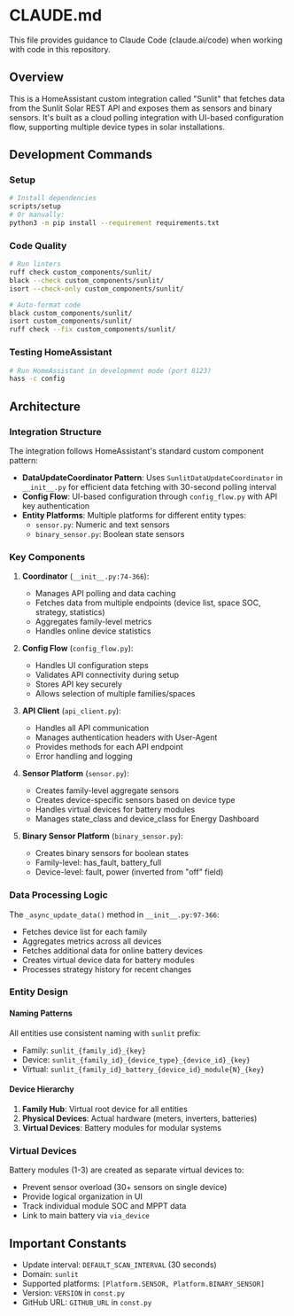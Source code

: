 # CLAUDE.md

This file provides guidance to Claude Code (claude.ai/code) when working with code in this repository.

## Overview

This is a HomeAssistant custom integration called "Sunlit" that fetches data from the Sunlit Solar REST API and exposes them as sensors and binary sensors. It's built as a cloud polling integration with UI-based configuration flow, supporting multiple device types in solar installations.

## Development Commands

### Setup
```bash
# Install dependencies
scripts/setup
# Or manually:
python3 -m pip install --requirement requirements.txt
```

### Code Quality
```bash
# Run linters
ruff check custom_components/sunlit/
black --check custom_components/sunlit/
isort --check-only custom_components/sunlit/

# Auto-format code
black custom_components/sunlit/
isort custom_components/sunlit/
ruff check --fix custom_components/sunlit/
```

### Testing HomeAssistant
```bash
# Run HomeAssistant in development mode (port 8123)
hass -c config
```

## Architecture

### Integration Structure
The integration follows HomeAssistant's standard custom component pattern:

- **DataUpdateCoordinator Pattern**: Uses `SunlitDataUpdateCoordinator` in `__init__.py` for efficient data fetching with 30-second polling interval
- **Config Flow**: UI-based configuration through `config_flow.py` with API key authentication
- **Entity Platforms**: Multiple platforms for different entity types:
  - `sensor.py`: Numeric and text sensors
  - `binary_sensor.py`: Boolean state sensors

### Key Components

1. **Coordinator** (`__init__.py:74-366`): 
   - Manages API polling and data caching
   - Fetches data from multiple endpoints (device list, space SOC, strategy, statistics)
   - Aggregates family-level metrics
   - Handles online device statistics

2. **Config Flow** (`config_flow.py`):
   - Handles UI configuration steps
   - Validates API connectivity during setup
   - Stores API key securely
   - Allows selection of multiple families/spaces

3. **API Client** (`api_client.py`):
   - Handles all API communication
   - Manages authentication headers with User-Agent
   - Provides methods for each API endpoint
   - Error handling and logging

4. **Sensor Platform** (`sensor.py`):
   - Creates family-level aggregate sensors
   - Creates device-specific sensors based on device type
   - Handles virtual devices for battery modules
   - Manages state_class and device_class for Energy Dashboard

5. **Binary Sensor Platform** (`binary_sensor.py`):
   - Creates binary sensors for boolean states
   - Family-level: has_fault, battery_full
   - Device-level: fault, power (inverted from "off" field)

### Data Processing Logic
The `_async_update_data()` method in `__init__.py:97-366`:
- Fetches device list for each family
- Aggregates metrics across all devices
- Fetches additional data for online battery devices
- Creates virtual device data for battery modules
- Processes strategy history for recent changes

### Entity Design

#### Naming Patterns
All entities use consistent naming with `sunlit` prefix:
- Family: `sunlit_{family_id}_{key}`
- Device: `sunlit_{family_id}_{device_type}_{device_id}_{key}`
- Virtual: `sunlit_{family_id}_battery_{device_id}_module{N}_{key}`

#### Device Hierarchy
1. **Family Hub**: Virtual root device for all entities
2. **Physical Devices**: Actual hardware (meters, inverters, batteries)
3. **Virtual Devices**: Battery modules for modular systems

### Virtual Devices
Battery modules (1-3) are created as separate virtual devices to:
- Prevent sensor overload (30+ sensors on single device)
- Provide logical organization in UI
- Track individual module SOC and MPPT data
- Link to main battery via `via_device`

## Important Constants
- Update interval: `DEFAULT_SCAN_INTERVAL` (30 seconds)
- Domain: `sunlit`
- Supported platforms: `[Platform.SENSOR, Platform.BINARY_SENSOR]`
- Version: `VERSION` in `const.py`
- GitHub URL: `GITHUB_URL` in `const.py`